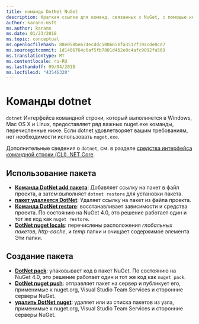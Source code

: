 ```yaml
---
title: команды DotNet NuGet
description: Краткая ссылка для команд, связанных с NuGet, с помощью интерфейса командной строки dotnet.
author: karann-msft
ms.author: karann
ms.date: 01/23/2018
ms.topic: conceptual
ms.openlocfilehash: 88e058be674ecddc500665bfa3517f19acde0cd7
ms.sourcegitcommit: 1d1406764c6af5fb7801d462e0c4afc9092fa569
ms.translationtype: MT
ms.contentlocale: ru-RU
ms.lasthandoff: 09/04/2018
ms.locfileid: "43546320"
---
```

# <a name="dotnet-commands"></a>Команды dotnet

`dotnet` Интерфейса командной строки, который выполняется в Windows, Mac OS X и Linux, предоставляет ряд важных nuget.exe команды, перечисленные ниже. Если dotnet удовлетворяет вашим требованиям, нет необходимости использовать `nuget.exe`.

Дополнительные сведения о `dotnet`, см. в разделе [средства интерфейса командной строки (CLI) .NET Core](/dotnet/core/tools/?tabs=netcore2x).

## <a name="package-consumption"></a>Использование пакета

- [**Команда DotNet add пакета**](/dotnet/core/tools/dotnet-add-package): Добавляет ссылку на пакет в файл проекта, а затем выполняет `dotnet restore` для установки пакета.
- [**пакет удаляется DotNet**](/dotnet/core/tools/dotnet-remove-package): Удаляет ссылку на пакет из файла проекта.
- [**Команда DotNet restore**](/dotnet/core/tools/dotnet-restore?tabs=netcore2x): восстанавливает зависимости и средства проекта. По состоянию на NuGet 4.0, это решение работает один и тот же код как `nuget restore`.
- [**DotNet nuget locals**](/dotnet/core/tools/dotnet-nuget-locals): перечислены расположения *глобальных пакетов*, *http-cache*, и *temp* папки и очищает содержимое элемента Эти папки.

## <a name="package-creation"></a>Создание пакета

- [**DotNet pack**](/dotnet/core/tools/dotnet-pack?tabs=netcore2x): упаковывает код в пакет NuGet. По состоянию на NuGet 4.0, это решение работает один и тот же код как `nuget pack`.
- [**DotNet nuget push**](/dotnet/core/tools/dotnet-nuget-push): отправляет пакет на сервер и публикует его, применимые к nuget.org, Visual Studio Team Services и сторонние серверы NuGet.
- [**удалить DotNet nuget**](/dotnet/core/tools/dotnet-nuget-delete): удаляет или из списка пакетов из узла, применимые к nuget.org, Visual Studio Team Services и сторонние серверы NuGet.
